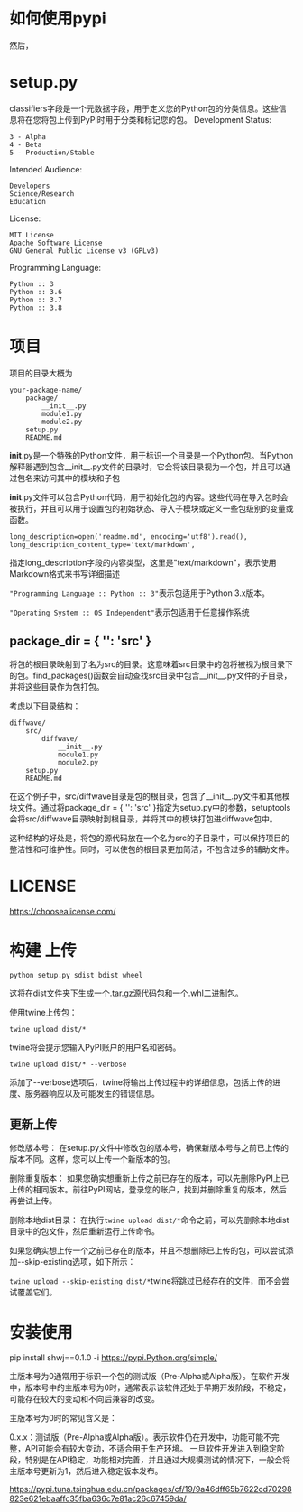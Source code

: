 # 如何使用pypi
然后，
# setup.py
classifiers字段是一个元数据字段，用于定义您的Python包的分类信息。这些信息将在您将包上传到PyPI时用于分类和标记您的包。
Development Status:
```
3 - Alpha
4 - Beta
5 - Production/Stable
```
Intended Audience:
```
Developers
Science/Research
Education
```
License:
```
MIT License
Apache Software License
GNU General Public License v3 (GPLv3)
```
Programming Language:
```
Python :: 3
Python :: 3.6
Python :: 3.7
Python :: 3.8
```
# 项目
项目的目录大概为
```
your-package-name/
    package/
        __init__.py
        module1.py
        module2.py
    setup.py
    README.md
```

__init__.py是一个特殊的Python文件，用于标识一个目录是一个Python包。当Python解释器遇到包含__init__.py文件的目录时，它会将该目录视为一个包，并且可以通过包名来访问其中的模块和子包

__init__.py文件可以包含Python代码，用于初始化包的内容。这些代码在导入包时会被执行，并且可以用于设置包的初始状态、导入子模块或定义一些包级别的变量或函数。

```
long_description=open('readme.md', encoding='utf8').read(),
long_description_content_type='text/markdown',
```
指定long_description字段的内容类型，这里是"text/markdown"，表示使用Markdown格式来书写详细描述

`"Programming Language :: Python :: 3"`表示包适用于Python 3.x版本。

`"Operating System :: OS Independent"`表示包适用于任意操作系统
## package_dir = { '': 'src' }
将包的根目录映射到了名为src的目录。这意味着src目录中的包将被视为根目录下的包。find_packages()函数会自动查找src目录中包含__init__.py文件的子目录，并将这些目录作为包打包。

考虑以下目录结构：
```
diffwave/
    src/
        diffwave/
            __init__.py
            module1.py
            module2.py
    setup.py
    README.md
```
在这个例子中，src/diffwave目录是包的根目录，包含了__init__.py文件和其他模块文件。通过将package_dir = { '': 'src' }指定为setup.py中的参数，setuptools会将src/diffwave目录映射到根目录，并将其中的模块打包进diffwave包中。

这种结构的好处是，将包的源代码放在一个名为src的子目录中，可以保持项目的整洁性和可维护性。同时，可以使包的根目录更加简洁，不包含过多的辅助文件。

# LICENSE
https://choosealicense.com/

# 构建 上传
```
python setup.py sdist bdist_wheel
```
这将在dist文件夹下生成一个.tar.gz源代码包和一个.whl二进制包。

使用twine上传包：
```
twine upload dist/*
```
twine将会提示您输入PyPI账户的用户名和密码。

```
twine upload dist/* --verbose
```
添加了--verbose选项后，twine将输出上传过程中的详细信息，包括上传的进度、服务器响应以及可能发生的错误信息。
## 更新上传
修改版本号： 在setup.py文件中修改包的版本号，确保新版本号与之前已上传的版本不同。这样，您可以上传一个新版本的包。

删除重复版本： 如果您确实想重新上传之前已存在的版本，可以先删除PyPI上已上传的相同版本。前往PyPI网站，登录您的账户，找到并删除重复的版本，然后再尝试上传。

删除本地dist目录： 在执行`twine upload dist/*`命令之前，可以先删除本地dist目录中的包文件，然后重新运行上传命令。

 如果您确实想上传一个之前已存在的版本，并且不想删除已上传的包，可以尝试添加--skip-existing选项，如下所示：

`twine upload --skip-existing dist/*`twine将跳过已经存在的文件，而不会尝试覆盖它们。
# 安装使用
pip install shwj==0.1.0 -i https://pypi.Python.org/simple/

主版本号为0通常用于标识一个包的测试版（Pre-Alpha或Alpha版）。在软件开发中，版本号中的主版本号为0时，通常表示该软件还处于早期开发阶段，不稳定，可能存在较大的变动和不向后兼容的改变。

主版本号为0时的常见含义是：

0.x.x：测试版（Pre-Alpha或Alpha版）。表示软件仍在开发中，功能可能不完整，API可能会有较大变动，不适合用于生产环境。
一旦软件开发进入到稳定阶段，特别是在API稳定，功能相对完善，并且通过大规模测试的情况下，一般会将主版本号更新为1，然后进入稳定版本发布。

https://pypi.tuna.tsinghua.edu.cn/packages/cf/19/9a46dff65b7622cd70298823e621ebaaffc35fba636c7e81ac26c67459da/